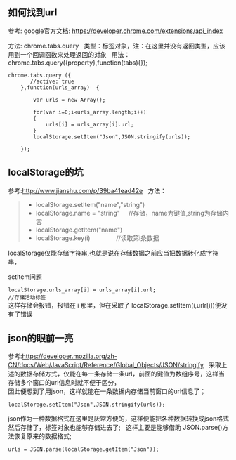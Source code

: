 
## 如何找到url  

参考: google官方文档: https://developer.chrome.com/extensions/api_index  

方法: chrome.tabs.query  
类型：标签对象，注：在这里并没有返回类型，应该用到一个回调函数来处理返回的对象  
用法： chrome.tabs.query({property},function(tabs){});  
```
chrome.tabs.query ({
       //active: true
    },function(urls_array)  {

        var urls = new Array();

        for(var i=0;i<urls_array.length;i++)
        {
            urls[i] = urls_array[i].url;                                         
        }
        localStorage.setItem("Json",JSON.stringify(urls));
    
    });
```


## localStorage的坑   
参考:http://www.jianshu.com/p/39ba41ead42e  
方法： 
> - localStorage.setItem("name","string")  
> - localStorage.name = "string"      //存储，name为键值,string为存储内容
> - localStorage.getItem("name")  
> - localStorage.key(i)               //读取第i条数据   

localStorage仅能存储字符串,也就是说在存储数据之前应当把数据转化成字符串，

setItem问题

`localStorage.urls_array[i] = urls_array[i].url;                                   //存储活动标签`   
 这样存储会报错，报错在 i 那里，但在采取了 localStorage.setItem(i,urlr[i])便没有了错误    
 

## json的眼前一亮   
参考:https://developer.mozilla.org/zh-CN/docs/Web/JavaScript/Reference/Global_Objects/JSON/stringify   
采取上述的数据存储方式，仅能在每一条存储一条url，前面的键值为数组序号，这样当存储多个窗口的url信息时就不便于区分，   
因此便想到了用json，这样就能在一条数据内存储当前窗口的url信息了；  

`localStorage.setItem("Json",JSON.stringify(urls));`   

json作为一种数据格式在这里是灰常方便的，这样便能把各种数据转换成json格式然后存储了，标签对象也能够存储进去了;  
这样主要是能够借助 JSON.parse()方法恢复原来的数据格式;  

`urls = JSON.parse(localStorage.getItem("Json"));`



